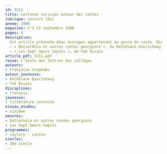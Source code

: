 ```yaml
---
id: 3211
title: Lectures cursives autour des contes
rubrique: Lecture [6e] 
annee: 1998
magazine: n°3 15 septembre 1998
pages: 4
description: 
  Cet article présente deux ouvrages appartenant au genre du conte. Bien adaptés aux élèves de sixième, ils sont riches en descriptions et en portraits. De plus, ils rappellent souvent certains textes fondateurs, récits mythologiques ou classiques de la littérature de jeunesse.
  – « Natsarkéia et autres contes géorgiens », de Kéthévane Davrichewy
  – « Les Sept Sœurs Sapins », de Yak Rivais
article_pdf: 3211.pdf
revue: L’école des lettres des collèges
auteurs:
- Françoise Cespédès
auteur_jeunesse:
- Kéthévane Davrichewy
- Yak Rivais
disciplines:
- français
jeunesse:
- littérature jeunesse
niveau_etudes:
- sixième
oeuvres:
- Natsarkéia et autres contes géorgiens
- Les Sept Sœurs Sapins
programmes:
- lecture - contes
siecles:
- 20e siècle
---
```

